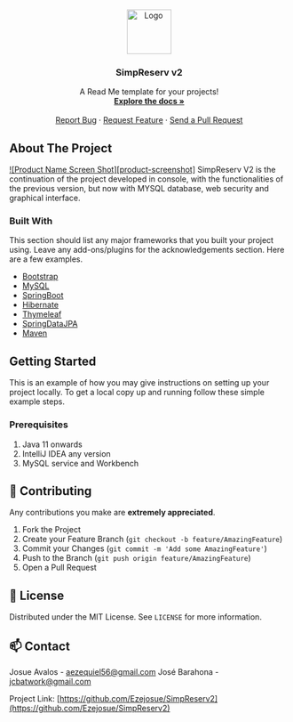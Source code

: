 
<!-- PROJECT LOGO -->
<br />
<p align="center">
  <a href="https://github.com/Ezejosue/SimpReserv2">
    <img src="https://cdn-icons.flaticon.com/png/512/4524/premium/4524932.png?token=exp=1660580679~hmac=6c4efe87631d7667bd9eb4736f49f0e9" alt="Logo" width="80" height="80">
  </a>

  <h3 align="center">SimpReserv v2</h3>

  <p align="center">
    A Read Me template for your projects!
    <br />
    <a href="https://github.com/Ezejosue/SimpReserv2/"><strong>Explore the docs »</strong></a>
    <br />
    <br />
    <a href="https://github.com/Ezejosue/SimpReserv2/issues">Report Bug</a>
    ·
    <a href="https://github.com/Ezejosue/SimpReserv2/issues">Request Feature</a>
    ·
    <a href="https://github.com/Ezejosue/SimpReserv2/pulls">Send a Pull Request</a>
  </p>
</p>

<!-- ABOUT THE PROJECT -->
## About The Project

[![Product Name Screen Shot][product-screenshot]](https://example.com)
SimpReserv V2 is the continuation of the project developed in console, with the functionalities of the previous version, but now with MYSQL database, web security and graphical interface.

### Built With
This section should list any major frameworks that you built your project using. Leave any add-ons/plugins for the acknowledgements section. Here are a few examples.
* [Bootstrap](https://getbootstrap.com)
* [MySQL](https://www.mysql.com/)
* [SpringBoot](https://spring.io/projects/spring-boot)
* [Hibernate](https://hibernate.org/)
* [Thymeleaf](https://www.thymeleaf.org/)
* [SpringDataJPA](https://spring.io/projects/spring-data-jpa)
* [Maven](https://maven.apache.org/)



<!-- GETTING STARTED -->
## Getting Started

This is an example of how you may give instructions on setting up your project locally.
To get a local copy up and running follow these simple example steps.

### Prerequisites
1. Java 11 onwards
2. IntelliJ IDEA any version
3. MySQL service and Workbench

<!-- CONTRIBUTING -->
## 🤝 Contributing

 Any contributions you make are **extremely appreciated**.

1. Fork the Project
2. Create your Feature Branch (`git checkout -b feature/AmazingFeature`)
3. Commit your Changes (`git commit -m 'Add some AmazingFeature'`)
4. Push to the Branch (`git push origin feature/AmazingFeature`)
5. Open a Pull Request



<!-- LICENSE -->
## 📝 License

Distributed under the MIT License. See `LICENSE` for more information.



<!-- CONTACT -->
## 📫 Contact

Josue Avalos - aezequiel56@gmail.com
José Barahona - jcbatwork@gmail.com

Project Link: [https://github.com/Ezejosue/SimpReserv2](https://github.com/Ezejosue/SimpReserv2)


